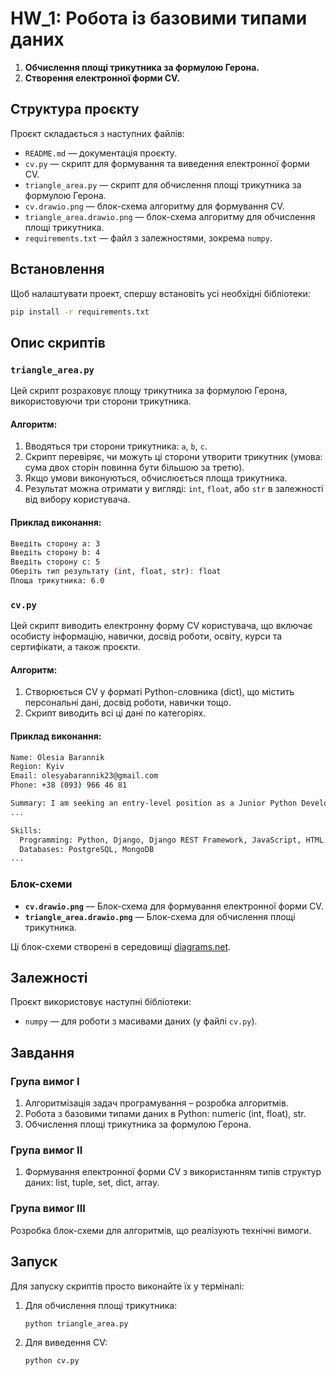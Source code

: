 
# HW_1: Робота із базовими типами даних

1. **Обчислення площі трикутника за формулою Герона.**
2. **Створення електронної форми CV.**

## Структура проєкту

Проєкт складається з наступних файлів:

- `README.md` — документація проєкту.
- `cv.py` — скрипт для формування та виведення електронної форми CV.
- `triangle_area.py` — скрипт для обчислення площі трикутника за формулою Герона.
- `cv.drawio.png` — блок-схема алгоритму для формування CV.
- `triangle_area.drawio.png` — блок-схема алгоритму для обчислення площі трикутника.
- `requirements.txt` — файл з залежностями, зокрема `numpy`.

## Встановлення

Щоб налаштувати проект, спершу встановіть усі необхідні бібліотеки:

```bash
pip install -r requirements.txt
```

## Опис скриптів

### `triangle_area.py`

Цей скрипт розраховує площу трикутника за формулою Герона, використовуючи три сторони трикутника.

#### Алгоритм:
1. Вводяться три сторони трикутника: `a`, `b`, `c`.
2. Скрипт перевіряє, чи можуть ці сторони утворити трикутник (умова: сума двох сторін повинна бути більшою за третю).
3. Якщо умови виконуються, обчислюється площа трикутника.
4. Результат можна отримати у вигляді: `int`, `float`, або `str` в залежності від вибору користувача.

#### Приклад виконання:
```bash
Введіть сторону a: 3
Введіть сторону b: 4
Введіть сторону c: 5
Оберіть тип результату (int, float, str): float
Площа трикутника: 6.0
```

### `cv.py`

Цей скрипт виводить електронну форму CV користувача, що включає особисту інформацію, навички, досвід роботи, освіту, курси та сертифікати, а також проєкти.

#### Алгоритм:
1. Створюється CV у форматі Python-словника (dict), що містить персональні дані, досвід роботи, навички тощо.
2. Скрипт виводить всі ці дані по категоріях.

#### Приклад виконання:
```bash
Name: Olesia Barannik
Region: Kyiv
Email: olesyabarannik23@gmail.com
Phone: +38 (093) 966 46 81

Summary: I am seeking an entry-level position as a Junior Python Developer or Trainee. 
...

Skills:
  Programming: Python, Django, Django REST Framework, JavaScript, HTML, CSS
  Databases: PostgreSQL, MongoDB
...
```

### Блок-схеми

- **`cv.drawio.png`** — Блок-схема для формування електронної форми CV.
- **`triangle_area.drawio.png`** — Блок-схема для обчислення площі трикутника.

Ці блок-схеми створені в середовищі [diagrams.net](https://www.diagrams.net/).

## Залежності

Проєкт використовує наступні бібліотеки:

- `numpy` — для роботи з масивами даних (у файлі `cv.py`).

## Завдання

### Група вимог І

1. Алгоритмізація задач програмування – розробка алгоритмів.
2. Робота з базовими типами даних в Python: numeric (int, float), str.
3. Обчислення площі трикутника за формулою Герона.

### Група вимог ІІ

1. Формування електронної форми CV з використанням типів структур даних: list, tuple, set, dict, array.

### Група вимог ІІІ

Розробка блок-схеми для алгоритмів, що реалізують технічні вимоги.

## Запуск

Для запуску скриптів просто виконайте їх у терміналі:

1. Для обчислення площі трикутника:
   ```bash
   python triangle_area.py
   ```

2. Для виведення CV:
   ```bash
   python cv.py
   ```


